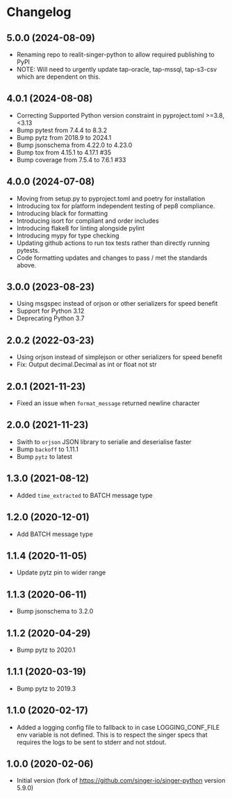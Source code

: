 # Changelog

## 5.0.0 (2024-08-09)
 * Renaming repo to realit-singer-python to allow required publishing to PyPI
 * NOTE: Will need to urgently update tap-oracle, tap-mssql, tap-s3-csv which are dependent on this.

## 4.0.1 (2024-08-08)
 * Correcting Supported Python version constraint in pyproject.toml >=3.8,<3.13
 * Bump pytest from 7.4.4 to 8.3.2
 * Bump pytz from 2018.9 to 2024.1
 * Bump jsonschema from 4.22.0 to 4.23.0
 * Bump tox from 4.15.1 to 4.17.1 #35
 * Bump coverage from 7.5.4 to 7.6.1 #33

## 4.0.0 (2024-07-08)
 * Moving from setup.py to pyproject.toml and poetry for installation
 * Introducing tox for platform independent testing of pep8 compliance.
 * Introducing black for formatting
 * Introducing isort for compliant and order includes
 * Introducing flake8 for linting alongside pylint
 * Introducing mypy for type checking
 * Updating github actions to run tox tests rather than directly running pytests.
 * Code formatting updates and changes to pass / met the standards above.

## 3.0.0 (2023-08-23)
 * Using msgspec instead of orjson or other serializers for speed benefit
 * Support for Python 3.12
 * Deprecating Python 3.7

## 2.0.2 (2022-03-23)
 * Using orjson instead of simplejson or other serializers for speed benefit
 * Fix: Output decimal.Decimal as int or float not str

## 2.0.1 (2021-11-23)
  * Fixed an issue when `format_message` returned newline character

## 2.0.0 (2021-11-23)
  * Swith to `orjson` JSON library to serialie and deserialise faster
  * Bump `backoff` to 1.11.1
  * Bump `pytz` to latest

## 1.3.0 (2021-08-12)
  * Added `time_extracted` to BATCH message type

## 1.2.0 (2020-12-01)
  * Add BATCH message type

## 1.1.4 (2020-11-05)
  * Update pytz pin to wider range

## 1.1.3 (2020-06-11)
  * Bump jsonschema to 3.2.0

## 1.1.2 (2020-04-29)
  * Bump pytz to 2020.1

## 1.1.1 (2020-03-19)
  * Bump pytz to 2019.3

## 1.1.0 (2020-02-17)
  * Added a logging config file to fallback to in case LOGGING_CONF_FILE env variable is not defined. This is to 
  respect the singer specs that requires the logs to be sent to stderr and not stdout.

## 1.0.0 (2020-02-06)
  * Initial version (fork of https://github.com/singer-io/singer-python version 5.9.0)

